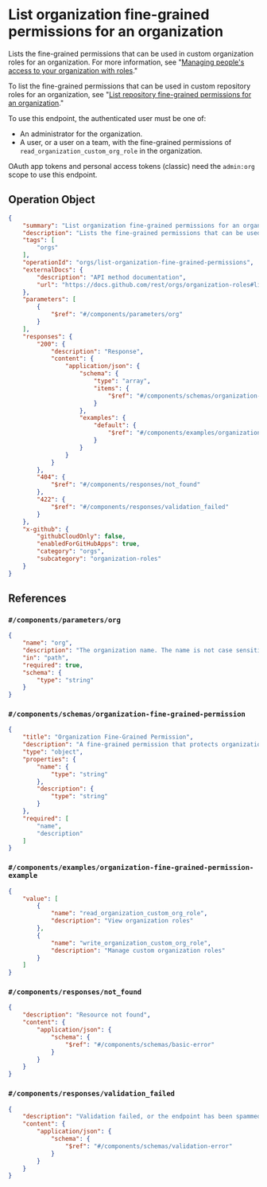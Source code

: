 # List organization fine-grained permissions for an organization

Lists the fine-grained permissions that can be used in custom organization roles for an organization. For more information, see "[Managing people's access to your organization with roles](https://docs.github.com/organizations/managing-peoples-access-to-your-organization-with-roles/about-custom-organization-roles)."

To list the fine-grained permissions that can be used in custom repository roles for an organization, see "[List repository fine-grained permissions for an organization](https://docs.github.com/rest/orgs/organization-roles#list-repository-fine-grained-permissions-for-an-organization)."

To use this endpoint, the authenticated user must be one of:

- An administrator for the organization.
- A user, or a user on a team, with the fine-grained permissions of `read_organization_custom_org_role` in the organization.

OAuth app tokens and personal access tokens (classic) need the `admin:org` scope to use this endpoint.

## Operation Object

```json
{
    "summary": "List organization fine-grained permissions for an organization",
    "description": "Lists the fine-grained permissions that can be used in custom organization roles for an organization. For more information, see \"[Managing people's access to your organization with roles](https://docs.github.com/organizations/managing-peoples-access-to-your-organization-with-roles/about-custom-organization-roles).\"\n\nTo list the fine-grained permissions that can be used in custom repository roles for an organization, see \"[List repository fine-grained permissions for an organization](https://docs.github.com/rest/orgs/organization-roles#list-repository-fine-grained-permissions-for-an-organization).\"\n\nTo use this endpoint, the authenticated user must be one of:\n\n- An administrator for the organization.\n- A user, or a user on a team, with the fine-grained permissions of `read_organization_custom_org_role` in the organization.\n\nOAuth app tokens and personal access tokens (classic) need the `admin:org` scope to use this endpoint.",
    "tags": [
        "orgs"
    ],
    "operationId": "orgs/list-organization-fine-grained-permissions",
    "externalDocs": {
        "description": "API method documentation",
        "url": "https://docs.github.com/rest/orgs/organization-roles#list-organization-fine-grained-permissions-for-an-organization"
    },
    "parameters": [
        {
            "$ref": "#/components/parameters/org"
        }
    ],
    "responses": {
        "200": {
            "description": "Response",
            "content": {
                "application/json": {
                    "schema": {
                        "type": "array",
                        "items": {
                            "$ref": "#/components/schemas/organization-fine-grained-permission"
                        }
                    },
                    "examples": {
                        "default": {
                            "$ref": "#/components/examples/organization-fine-grained-permission-example"
                        }
                    }
                }
            }
        },
        "404": {
            "$ref": "#/components/responses/not_found"
        },
        "422": {
            "$ref": "#/components/responses/validation_failed"
        }
    },
    "x-github": {
        "githubCloudOnly": false,
        "enabledForGitHubApps": true,
        "category": "orgs",
        "subcategory": "organization-roles"
    }
}
```

## References

### `#/components/parameters/org`

```json
{
    "name": "org",
    "description": "The organization name. The name is not case sensitive.",
    "in": "path",
    "required": true,
    "schema": {
        "type": "string"
    }
}
```

### `#/components/schemas/organization-fine-grained-permission`

```json
{
    "title": "Organization Fine-Grained Permission",
    "description": "A fine-grained permission that protects organization resources.",
    "type": "object",
    "properties": {
        "name": {
            "type": "string"
        },
        "description": {
            "type": "string"
        }
    },
    "required": [
        "name",
        "description"
    ]
}
```

### `#/components/examples/organization-fine-grained-permission-example`

```json
{
    "value": [
        {
            "name": "read_organization_custom_org_role",
            "description": "View organization roles"
        },
        {
            "name": "write_organization_custom_org_role",
            "description": "Manage custom organization roles"
        }
    ]
}
```

### `#/components/responses/not_found`

```json
{
    "description": "Resource not found",
    "content": {
        "application/json": {
            "schema": {
                "$ref": "#/components/schemas/basic-error"
            }
        }
    }
}
```

### `#/components/responses/validation_failed`

```json
{
    "description": "Validation failed, or the endpoint has been spammed.",
    "content": {
        "application/json": {
            "schema": {
                "$ref": "#/components/schemas/validation-error"
            }
        }
    }
}
```